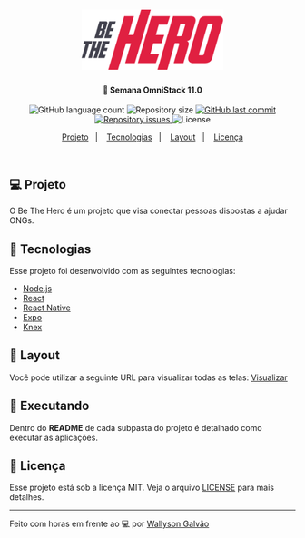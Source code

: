 <h1 align="center">
    <img alt="ToBeHero" title="#delicinha" src=".github/logo.png" width="250px" />
</h1>

<h4 align="center">
  🚀 Semana OmniStack 11.0
</h4>
<p align="center">
  <img alt="GitHub language count" src="https://img.shields.io/github/languages/count/WallysonGalvao/rocketseat-omnistack-semana11">

  <img alt="Repository size" src="https://img.shields.io/github/repo-size/WallysonGalvao/rocketseat-omnistack-semana11">
  
  <a href="https://github.com/WallysonGalvao/rocketseat-omnistack-semana11/commits/master">
    <img alt="GitHub last commit" src="https://img.shields.io/github/last-commit/WallysonGalvao/rocketseat-omnistack-semana11">
  </a>

  <a href="https://github.com/WallysonGalvao/rocketseat-omnistack-semana11/issues">
    <img alt="Repository issues" src="https://img.shields.io/github/issues/WallysonGalvao/rocketseat-omnistack-semana11">
  </a>

  <img alt="License" src="https://img.shields.io/badge/license-MIT-brightgreen">
</p>

<p align="center">
<a href="#-projeto">Projeto</a>&nbsp;&nbsp;&nbsp;|&nbsp;&nbsp;&nbsp;
  <a href="#rocket-tecnologias">Tecnologias</a>&nbsp;&nbsp;&nbsp;|&nbsp;&nbsp;&nbsp;  
  <a href="#-layout">Layout</a>&nbsp;&nbsp;&nbsp;|&nbsp;&nbsp;&nbsp;
  <a href="#memo-licença">Licença</a>
</p>

<br>

## 💻 Projeto

O Be The Hero é um projeto que visa conectar pessoas dispostas a ajudar ONGs.

## :rocket: Tecnologias

Esse projeto foi desenvolvido com as seguintes tecnologias:

- [Node.js](https://nodejs.org/en/)
- [React](https://reactjs.org)
- [React Native](https://facebook.github.io/react-native/)
- [Expo](https://expo.io/)
- [Knex](http://knexjs.org/)

## 🎨 Layout

Você pode utilizar a seguinte URL para visualizar todas as telas: [Visualizar](https://www.figma.com/file/2C2yvw7jsCOGmaNUDftX9n/Be-The-Hero---OmniStack-11?node-id=0%3A1)

## :notebook: Executando

Dentro do **README** de cada subpasta do projeto é detalhado como executar as aplicações.

## :memo: Licença

Esse projeto está sob a licença MIT. Veja o arquivo [LICENSE](LICENSE.md) para mais detalhes.

---

Feito com horas em frente ao :computer: por [Wallyson Galvão](https://www.linkedin.com/in/wallyson-galvao/)
